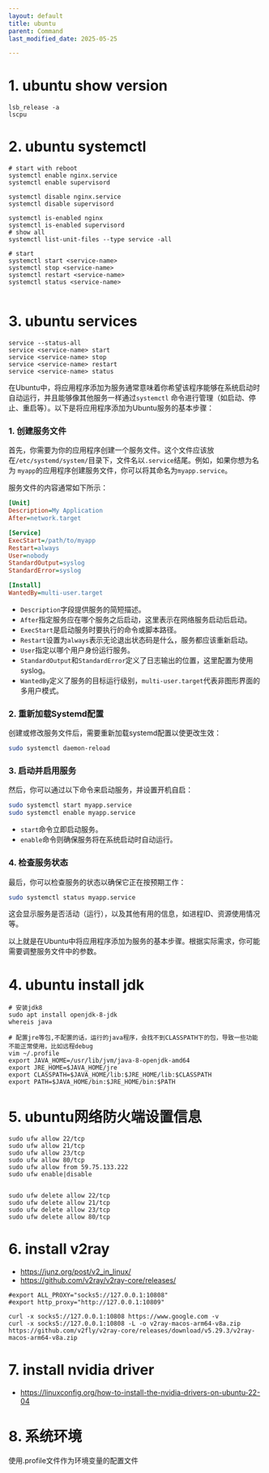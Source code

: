 ```yaml
---
layout: default
title: ubuntu
parent: Command
last_modified_date: 2025-05-25

---
```


# 1. ubuntu show version

```shell
lsb_release -a
lscpu
```

# 2. ubuntu systemctl

```shell
# start with reboot
systemctl enable nginx.service       
systemctl enable supervisord

systemctl disable nginx.service
systemctl disable supervisord

systemctl is-enabled nginx
systemctl is-enabled supervisord
# show all
systemctl list-unit-files --type service -all

# start
systemctl start <service-name>
systemctl stop <service-name>
systemctl restart <service-name>
systemctl status <service-name>


```

# 3. ubuntu services

```shell
service --status-all
service <service-name> start
service <service-name> stop
service <service-name> restart
service <service-name> status

```

在Ubuntu中，将应用程序添加为服务通常意味着你希望该程序能够在系统启动时自动运行，并且能够像其他服务一样通过`systemctl`
命令进行管理（如启动、停止、重启等）。以下是将应用程序添加为Ubuntu服务的基本步骤：

### 1. 创建服务文件

首先，你需要为你的应用程序创建一个服务文件。这个文件应该放在`/etc/systemd/system/`目录下，文件名以`.service`结尾。例如，如果你想为名为
`myapp`的应用程序创建服务文件，你可以将其命名为`myapp.service`。

服务文件的内容通常如下所示：

```ini
[Unit]
Description=My Application
After=network.target

[Service]
ExecStart=/path/to/myapp
Restart=always
User=nobody
StandardOutput=syslog
StandardError=syslog

[Install]
WantedBy=multi-user.target
```

- `Description`字段提供服务的简短描述。
- `After`指定服务应在哪个服务之后启动，这里表示在网络服务启动后启动。
- `ExecStart`是启动服务时要执行的命令或脚本路径。
- `Restart`设置为`always`表示无论退出状态码是什么，服务都应该重新启动。
- `User`指定以哪个用户身份运行服务。
- `StandardOutput`和`StandardError`定义了日志输出的位置，这里配置为使用syslog。
- `WantedBy`定义了服务的目标运行级别，`multi-user.target`代表非图形界面的多用户模式。

### 2. 重新加载Systemd配置

创建或修改服务文件后，需要重新加载systemd配置以使更改生效：

```bash
sudo systemctl daemon-reload
```

### 3. 启动并启用服务

然后，你可以通过以下命令来启动服务，并设置开机自启：

```bash
sudo systemctl start myapp.service
sudo systemctl enable myapp.service
```

- `start`命令立即启动服务。
- `enable`命令则确保服务将在系统启动时自动运行。

### 4. 检查服务状态

最后，你可以检查服务的状态以确保它正在按预期工作：

```bash
sudo systemctl status myapp.service
```

这会显示服务是否活动（运行），以及其他有用的信息，如进程ID、资源使用情况等。

以上就是在Ubuntu中将应用程序添加为服务的基本步骤。根据实际需求，你可能需要调整服务文件中的参数。

# 4. ubuntu install jdk

```shell
# 安装jdk8
sudo apt install openjdk-8-jdk
whereis java

# 配置jre等包,不配置的话，运行的java程序，会找不到CLASSPATH下的包，导致一些功能不能正常使用，比如远程debug
vim ~/.profile
export JAVA_HOME=/usr/lib/jvm/java-8-openjdk-amd64
export JRE_HOME=$JAVA_HOME/jre
export CLASSPATH=$JAVA_HOME/lib:$JRE_HOME/lib:$CLASSPATH
export PATH=$JAVA_HOME/bin:$JRE_HOME/bin:$PATH
```

# 5. ubuntu网络防火端设置信息

```shell
sudo ufw allow 22/tcp
sudo ufw allow 21/tcp
sudo ufw allow 23/tcp
sudo ufw allow 80/tcp
sudo ufw allow from 59.75.133.222
sudo ufw enable|disable


sudo ufw delete allow 22/tcp
sudo ufw delete allow 21/tcp
sudo ufw delete allow 23/tcp
sudo ufw delete allow 80/tcp
```

# 6. install v2ray

- https://junz.org/post/v2_in_linux/
- https://github.com/v2ray/v2ray-core/releases/

```text
#export ALL_PROXY="socks5://127.0.0.1:10808"
#export http_proxy="http://127.0.0.1:10809"

curl -x socks5://127.0.0.1:10808 https://www.google.com -v
curl -x socks5://127.0.0.1:10808 -L -o v2ray-macos-arm64-v8a.zip https://github.com/v2fly/v2ray-core/releases/download/v5.29.3/v2ray-macos-arm64-v8a.zip
```

# 7. install nvidia driver

- https://linuxconfig.org/how-to-install-the-nvidia-drivers-on-ubuntu-22-04

# 8. 系统环境

使用.profile文件作为环境变量的配置文件